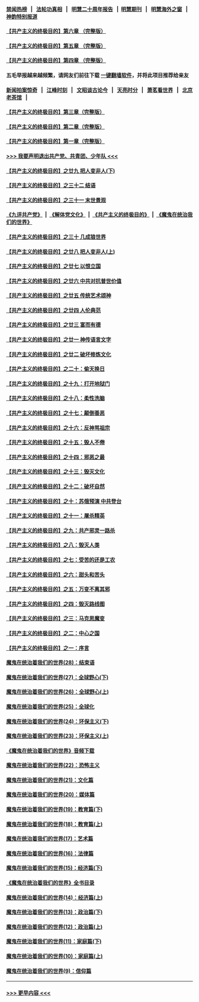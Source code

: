 #### [禁闻热榜](热点新闻.md?=0)  &nbsp;&nbsp;|&nbsp;&nbsp; [法轮功真相](https://github.com/gfw-breaker/truth/blob/master/README.md?=0) &nbsp;&nbsp;|&nbsp;&nbsp; [明慧二十周年报告](https://github.com/gfw-breaker/mh-reports/blob/master/README.md?=0) &nbsp;&nbsp;|&nbsp;&nbsp;[明慧期刊](https://github.com/gfw-breaker/mh-qikan) &nbsp;&nbsp;|&nbsp;&nbsp; [明慧海外之窗](https://github.com/gfw-breaker/mh-news/blob/master/README.md?=0) &nbsp;&nbsp;|&nbsp;&nbsp; [神韵特别报道](https://github.com/gfw-breaker/mh-news/blob/master/shenyun.md?=0)
#### [【共产主义的终极目的】第六章 （完整版）](../pages/nsc422/n11428913.md?t=03071802) 
#### [【共产主义的终极目的】第五章 （完整版）](../pages/nsc422/n11428912.md?t=03071802) 
#### [【共产主义的终极目的】第四章 （完整版）](../pages/nsc422/n11428907.md?t=03071802) 
#### 五毛举报越来越频繁，请网友们前往下载 [一键翻墙软件](https://github.com/gfw-breaker/ssr-accounts)，并将此项目推荐给亲友
#### [新闻拍案惊奇](https://github.com/gfw-breaker/banned-news/blob/master/pages/link4.md) &nbsp;&nbsp;|&nbsp;&nbsp; [江峰时刻](https://github.com/gfw-breaker/banned-news/blob/master/pages/link4.md) &nbsp;&nbsp;|&nbsp;&nbsp; [文昭谈古论今](https://github.com/gfw-breaker/banned-news/blob/master/pages/link4.md) &nbsp;&nbsp;|&nbsp;&nbsp; [天亮时分](https://github.com/gfw-breaker/banned-news/blob/master/pages/link4.md) &nbsp;&nbsp;|&nbsp;&nbsp; [萧茗看世界](https://github.com/gfw-breaker/banned-news/blob/master/pages/link4.md) &nbsp;&nbsp;|&nbsp;&nbsp; [北京老茶馆](https://github.com/gfw-breaker/banned-news/blob/master/pages/link4.md) &nbsp;&nbsp;|&nbsp;&nbsp; 
#### [【共产主义的终极目的】第三章（完整版）](../pages/nsc422/n11428848.md?t=03071802) 
#### [【共产主义的终极目的】第二章（完整版）](../pages/nsc422/n11428831.md?t=03071802) 
#### [【共产主义的终极目的】第一章（完整版）](../pages/nsc422/n11417651.md?t=03071802) 
#### [>>> 我要声明退出共产党、共青团、少年队 <<<](https://github.com/begood0513/goodnews/blob/master/quit/letter.md) 
#### [【共产主义的终极目的】之廿九 把人变非人(下)](../pages/nsc422/n11344140.md?t=03071802) 
#### [【共产主义的终极目的】之三十二 结语](../pages/nsc422/n11360535.md?t=03071802) 
#### [【共产主义的终极目的】之三十一 末世景观](../pages/nsc422/n11351129.md?t=03071802) 
#### [《九评共产党》](https://github.com/begood0513/9ping.md/blob/master/README.md) &nbsp;|&nbsp; [《解体党文化》](../../../../jtdwh.md/blob/master/README.md)  &nbsp;|&nbsp; [《共产主义的终极目的》](../../../../gczydzjmd.md/blob/master/README.md) &nbsp;|&nbsp; [《魔鬼在统治我们的世界》](../../../../mgztzwmdsj.md/blob/master/README.md) 
#### [【共产主义的终极目的】之三十 几成狼世界](../pages/nsc422/n11348280.md?t=03071802) 
#### [【共产主义的终极目的】之廿八 把人变非人(上)](../pages/nsc422/n11340492.md?t=03071802) 
#### [【共产主义的终极目的】之廿七 以恨立国](../pages/nsc422/n11336944.md?t=03071802) 
#### [【共产主义的终极目的】之廿六 中共对抗普世价值](../pages/nsc422/n11324785.md?t=03071802) 
#### [【共产主义的终极目的】之廿五 传统艺术颂神](../pages/nsc422/n11296396.md?t=03071802) 
#### [【共产主义的终极目的】之廿四 人伦典范](../pages/nsc422/n11296397.md?t=03071802) 
#### [【共产主义的终极目的】之廿三 富而有德](../pages/nsc422/n11283598.md?t=03071802) 
#### [【共产主义的终极目的】之廿一 神传语言文字](../pages/nsc422/n11263265.md?t=03071802) 
#### [【共产主义的终极目的】之廿二 破坏修炼文化](../pages/nsc422/n11245728.md?t=03071802) 
#### [【共产主义的终极目的】之二十：偷天换日](../pages/nsc422/n11238846.md?t=03071802) 
#### [【共产主义的终极目的】之十九：打开地狱门](../pages/nsc422/n11206376.md?t=03071802) 
#### [【共产主义的终极目的】之十八：柔性洗脑](../pages/nsc422/n11199994.md?t=03071802) 
#### [【共产主义的终极目的】之十七：颠倒善恶](../pages/nsc422/n11179782.md?t=03071802) 
#### [【共产主义的终极目的】之十六：反神骂祖宗](../pages/nsc422/n11166798.md?t=03071802) 
#### [【共产主义的终极目的】之十五：毁人不倦](../pages/nsc422/n11166792.md?t=03071802) 
#### [【共产主义的终极目的】之十四：邪恶之最](../pages/nsc422/n11150249.md?t=03071802) 
#### [【共产主义的终极目的】之十三：毁灭文化](../pages/nsc422/n11135227.md?t=03071802) 
#### [【共产主义的终极目的】之十二：破坏自然](../pages/nsc422/n11135214.md?t=03071802) 
#### [【共产主义的终极目的】之十：苏俄预演 中共登台](../pages/nsc422/n11118424.md?t=03071802) 
#### [【共产主义的终极目的】之十一：屠杀精英](../pages/nsc422/n11118442.md?t=03071802) 
#### [【共产主义的终极目的】之九：共产邪灵一路杀](../pages/nsc422/n11114139.md?t=03071802) 
#### [【共产主义的终极目的】之八：毁灭人类](../pages/nsc422/n11108503.md?t=03071802) 
#### [【共产主义的终极目的】之七：受苦的还是工农](../pages/nsc422/n11101809.md?t=03071802) 
#### [【共产主义的终极目的】之六：甜头和苦头](../pages/nsc422/n11096971.md?t=03071802) 
#### [【共产主义的终极目的】之五：万变不离其邪](../pages/nsc422/n11091285.md?t=03071802) 
#### [【共产主义的终极目的】之四：毁灭路线图](../pages/nsc422/n11086284.md?t=03071802) 
#### [【共产主义的终极目的】之三：马克思魔变](../pages/nsc422/n11061941.md?t=03071802) 
#### [【共产主义的终极目的】之二：中心之国](../pages/nsc422/n11047728.md?t=03071802) 
#### [【共产主义的终极目的】之一：序言](../pages/nsc422/n11086077.md?t=03071802) 
#### [魔鬼在统治着我们的世界(28)：结束语](../pages/nsc422/n10936246.md?t=03071802) 
#### [魔鬼在统治着我们的世界(27)：全球野心(下)](../pages/nsc422/n10928319.md?t=03071802) 
#### [魔鬼在统治着我们的世界(26)：全球野心(上)](../pages/nsc422/n10900318.md?t=03071802) 
#### [魔鬼在统治着我们的世界(25)：全球化](../pages/nsc422/n10788205.md?t=03071802) 
#### [魔鬼在统治着我们的世界(24)：环保主义(下)](../pages/nsc422/n10695307.md?t=03071802) 
#### [魔鬼在统治着我们的世界(23)：环保主义(上)](../pages/nsc422/n10688613.md?t=03071802) 
#### [《魔鬼在统治着我们的世界》音频下载](../pages/nsc422/n10635553.md?t=03071802) 
#### [魔鬼在统治着我们的世界(22)：恐怖主义](../pages/nsc422/n10614727.md?t=03071802) 
#### [魔鬼在统治着我们的世界(21)：文化篇](../pages/nsc422/n10597706.md?t=03071802) 
#### [魔鬼在统治着我们的世界(20)：媒体篇](../pages/nsc422/n10586579.md?t=03071802) 
#### [魔鬼在统治着我们的世界(19)：教育篇(下)](../pages/nsc422/n10564808.md?t=03071802) 
#### [魔鬼在统治着我们的世界(18)：教育篇(上)](../pages/nsc422/n10526970.md?t=03071802) 
#### [魔鬼在统治着我们的世界(17)：艺术篇](../pages/nsc422/n10499093.md?t=03071802) 
#### [魔鬼在统治着我们的世界(16)：法律篇](../pages/nsc422/n10485969.md?t=03071802) 
#### [魔鬼在统治着我们的世界(15)：经济篇(下)](../pages/nsc422/n10469975.md?t=03071802) 
#### [《魔鬼在统治着我们的世界》全书目录](../pages/nsc422/n10464261.md?t=03071802) 
#### [魔鬼在统治着我们的世界(14)：经济篇(上)](../pages/nsc422/n10457370.md?t=03071802) 
#### [魔鬼在统治着我们的世界(13)：政治篇(下)](../pages/nsc422/n10448270.md?t=03071802) 
#### [魔鬼在统治着我们的世界(12)：政治篇(上)](../pages/nsc422/n10444576.md?t=03071802) 
#### [魔鬼在统治着我们的世界(11)：家庭篇(下)](../pages/nsc422/n10440961.md?t=03071802) 
#### [魔鬼在统治着我们的世界(10)：家庭篇(上)](../pages/nsc422/n10435448.md?t=03071802) 
#### [魔鬼在统治着我们的世界(9)：信仰篇](../pages/nsc422/n10432159.md?t=03071802) 

----
#### [ >>> 更早内容 <<< ](../indexes/nsc422-earlier.md)
